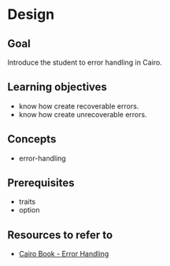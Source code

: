 # Design

## Goal

Introduce the student to error handling in Cairo.

## Learning objectives

- know how create recoverable errors.
- know how create unrecoverable errors.

## Concepts

- error-handling

## Prerequisites

- traits
- option

## Resources to refer to

- [Cairo Book - Error Handling][error-handling]

[error-handling]: https://book.cairo-lang.org/ch09-00-error-handling.html
